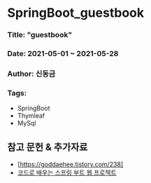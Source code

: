 # SpringBoot_guestbook

### Title:  "guestbook"
### Date:   2021-05-01 ~ 2021-05-28
### Author: 신동금
### Tags:
  - SpringBoot
  - Thymleaf
  - MySql

## 참고 문헌 & 추가자료
- [https://goddaehee.tistory.com/238]
- [코드로 배우는 스프링 부트 웹 프로젝트](http://bimage.interpark.com/goods_image/8/8/1/5/344218815g.jpg)
